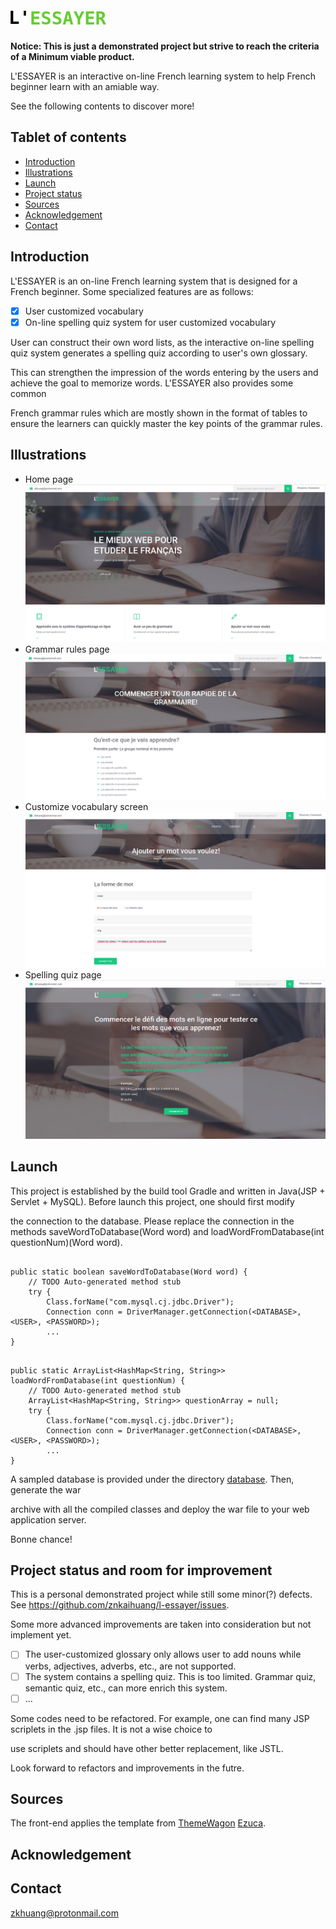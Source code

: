 # ![L'ESSAYER](Lessayer/lib/src/resources/images/logo.png)

**Notice: This is just a demonstrated project but strive to reach the criteria of a Minimum viable product.**

L'ESSAYER is an interactive on-line French learning system to help French beginner learn with an amiable way.

See the following contents to discover more!

## Tablet of contents
* [Introduction](#introduction)
* [Illustrations](#illustrations)
* [Launch](#launch)
* [Project status](#project-status-and-room-for-improvement)
* [Sources](#sources)
* [Acknowledgement](#acknowledgement)
* [Contact](#contact)

## Introduction

L'ESSAYER is an on-line French learning system that is designed for a French beginner. Some specialized features are as follows:

- [x] User customized vocabulary
- [x] On-line spelling quiz system for user customized vocabulary

User can construct their own word lists, as the interactive on-line spelling quiz system generates a spelling quiz according to user's own glossary.

This can strengthen the impression of the words entering by the users and achieve the goal to memorize words. L'ESSAYER also provides some common 

French grammar rules which are mostly shown in the format of tables to ensure the learners can quickly master the key points of the grammar rules. 

## Illustrations
- Home page
![homepage.png](illustrations/homepage.png)
- Grammar rules page
![grammar_rules.png](illustrations/grammar_rules.png)
- Customize vocabulary screen
![add_new_word.png](illustrations/add_new_word.png)
- Spelling quiz page
![spelling_quiz.png](illustrations/spelling_quiz.png)

## Launch

This project is established by the build tool Gradle and written in Java(JSP + Servlet + MySQL). Before launch this project, one should first modify

the connection to the database. Please replace the connection in the methods saveWordToDatabase(Word word) and loadWordFromDatabase(int questionNum)(Word word).

```

public static boolean saveWordToDatabase(Word word) {
	// TODO Auto-generated method stub
	try {
		Class.forName("com.mysql.cj.jdbc.Driver");
		Connection conn = DriverManager.getConnection(<DATABASE>, <USER>, <PASSWORD>);
		...
}
```
```

public static ArrayList<HashMap<String, String>> loadWordFromDatabase(int questionNum) {
	// TODO Auto-generated method stub
	ArrayList<HashMap<String, String>> questionArray = null;
	try {
		Class.forName("com.mysql.cj.jdbc.Driver");
		Connection conn = DriverManager.getConnection(<DATABASE>, <USER>, <PASSWORD>);
		...
}
```

A sampled database is provided under the directory [database](database). Then, generate the war 

archive with all the compiled classes and deploy the war file to your web application server.

Bonne chance!

## Project status and room for improvement

This is a personal demonstrated project while still some minor(?) defects. See https://github.com/znkaihuang/l-essayer/issues.

Some more advanced improvements are taken into consideration but not implement yet.

- [ ] The user-customized glossary only allows user to add nouns while verbs, adjectives, adverbs, etc., are not supported.
- [ ] The system contains a spelling quiz. This is too limited. Grammar quiz, semantic quiz, etc., can more enrich this system.
- [ ] ...

Some codes need to be refactored. For example, one can find many JSP scriplets in the .jsp files. It is not a wise choice to

use scriplets and should have other better replacement, like JSTL. 

Look forward to refactors and improvements in the futre.

## Sources

The front-end applies the template from [ThemeWagon](https://themewagon.com/) [Ezuca](https://themewagon.com/themes/free-html5-education-template-ezuca/).

## Acknowledgement

## Contact

zkhuang@protonmail.com